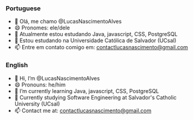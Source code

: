 ### Portuguese
- 👋 Olá, me chamo @LucasNascimentoAlves
- 😄 Pronomes: ele/dele
- 🌱 Atualmente estou estudando Java, javascript, CSS, PostgreSQL
- 🏫 Estou estudando na Universidade Católica de Salvador (UCsal)
- 📫 Entre em contato comigo em: contactlucasnascimento@gmail.com

### English
- 👋 Hi, I’m @LucasNascimentoAlves
- 😄 Pronouns: he/him
- 🌱 I’m currently learning Java, javascript, CSS, PostgreSQL
- 🏫 Currently studying Software Engineering at Salvador's Catholic University (UCsal)
- 📫 Contact me at: contactlucasnascimento@gmail.com
